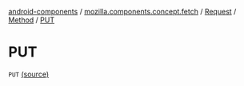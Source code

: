 [android-components](../../../index.md) / [mozilla.components.concept.fetch](../../index.md) / [Request](../index.md) / [Method](index.md) / [PUT](./-p-u-t.md)

# PUT

`PUT` [(source)](https://github.com/mozilla-mobile/android-components/blob/master/components/concept/fetch/src/main/java/mozilla/components/concept/fetch/Request.kt#L93)